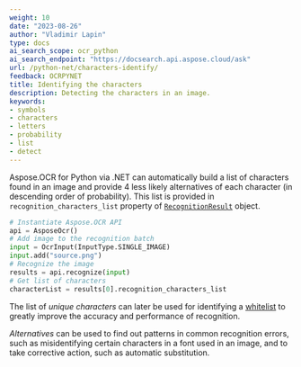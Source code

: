 ```yaml
---
weight: 10
date: "2023-08-26"
author: "Vladimir Lapin"
type: docs
ai_search_scope: ocr_python
ai_search_endpoint: "https://docsearch.api.aspose.cloud/ask"
url: /python-net/characters-identify/
feedback: OCRPYNET
title: Identifying the characters
description: Detecting the characters in an image.
keywords:
- symbols
- characters
- letters
- probability
- list
- detect
---
```


Aspose.OCR for Python via .NET can automatically build a list of characters found in an image and provide 4 less likely alternatives of each character (in descending order of probability). This list is provided in `recognition_characters_list` property of [`RecognitionResult`](https://reference.aspose.com/ocr/python-net/aspose.ocr/recognitionresult/) object.

```python
# Instantiate Aspose.OCR API
api = AsposeOcr()
# Add image to the recognition batch
input = OcrInput(InputType.SINGLE_IMAGE)
input.add("source.png")
# Recognize the image
results = api.recognize(input)
# Get list of characters
characterList = results[0].recognition_characters_list
```

The list of _unique characters_ can later be used for identifying a [whitelist](/ocr/python-net/characters-whitelist/) to greatly improve the accuracy and performance of recognition.

_Alternatives_ can be used to find out patterns in common recognition errors, such as misidentifying certain characters in a font used in an image, and to take corrective action, such as automatic substitution.
